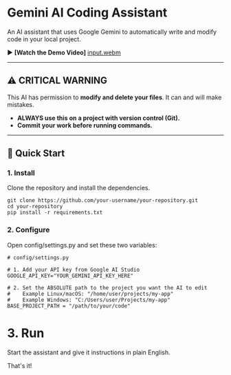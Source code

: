 # Gemini AI Coding Assistant

An AI assistant that uses Google Gemini to automatically write and modify code in your local project.

▶️ **[Watch the Demo Video]**
[input.webm](https://github.com/user-attachments/assets/e455b0c8-c3eb-4134-a2ee-47bc43b339a3)


---

## ⚠️ **CRITICAL WARNING**

This AI has permission to **modify and delete your files**. It can and will make mistakes.

*   **ALWAYS use this on a project with version control (Git).**
*   **Commit your work before running commands.** 

---

## 🚀 Quick Start

### 1. Install

Clone the repository and install the dependencies.
```
git clone https://github.com/your-username/your-repository.git
cd your-repository
pip install -r requirements.txt
```
### 2. Configure

Open config/settings.py and set these two variables:

```
# config/settings.py

# 1. Add your API key from Google AI Studio
GOOGLE_API_KEY="YOUR_GEMINI_API_KEY_HERE"

# 2. Set the ABSOLUTE path to the project you want the AI to edit
#    Example Linux/macOS: "/home/user/projects/my-app"
#    Example Windows: "C:/Users/user/Projects/my-app"
BASE_PROJECT_PATH = "/path/to/your/code"
```
# 3. Run

Start the assistant and give it instructions in plain English.

That's it!


